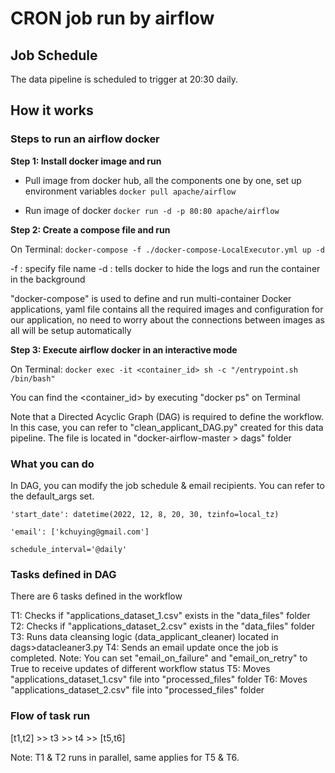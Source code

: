 # CRON job run by airflow

## Job Schedule
The data pipeline is scheduled to trigger at 20:30 daily.

## How it works

### Steps to run an airflow docker

**Step 1: Install docker image and run**

- Pull image from docker hub, all the components one by one, set up environment variables
`docker pull apache/airflow`

- Run image of docker
`docker run -d -p 80:80 apache/airflow`

**Step 2: Create a compose file and run**

On Terminal:
`docker-compose -f ./docker-compose-LocalExecutor.yml up -d`

>
-f : specify file name
-d : tells docker to hide the logs and run the container in the background

"docker-compose" is used to define and run multi-container Docker applications, yaml file contains all the required images and configuration for our application, no need to worry about the connections between images as all will be setup automatically

**Step 3: Execute airflow docker in an interactive mode**

On Terminal:
`docker exec -it <container_id> sh -c "/entrypoint.sh /bin/bash"`

You can find the <container_id> by executing "docker ps" on Terminal

Note that a Directed Acyclic Graph (DAG) is required to define the workflow.
In this case, you can refer to "clean_applicant_DAG.py" created for this data pipeline.
The file is located in "docker-airflow-master > dags" folder

### What you can do
In DAG, you can modify the job schedule & email recipients.
You can refer to the default_args set.

`'start_date': datetime(2022, 12, 8, 20, 30, tzinfo=local_tz)`

`'email': ['kchuying@gmail.com']`

`schedule_interval='@daily'`

### Tasks defined in DAG
There are 6 tasks defined in the workflow

>
T1: Checks if "applications_dataset_1.csv" exists in the "data_files" folder
T2: Checks if "applications_dataset_2.csv" exists in the "data_files" folder
T3: Runs data cleansing logic (data_applicant_cleaner) located in dags>datacleaner3.py
T4: Sends an email update once the job is completed.
Note: You can set "email_on_failure" and "email_on_retry" to True to receive updates of different workflow status
T5: Moves "applications_dataset_1.csv" file into "processed_files" folder
T6: Moves "applications_dataset_2.csv" file into "processed_files" folder

### Flow of task run
[t1,t2] >> t3 >> t4 >> [t5,t6]

Note: T1 & T2 runs in parallel, same applies for T5 & T6.
